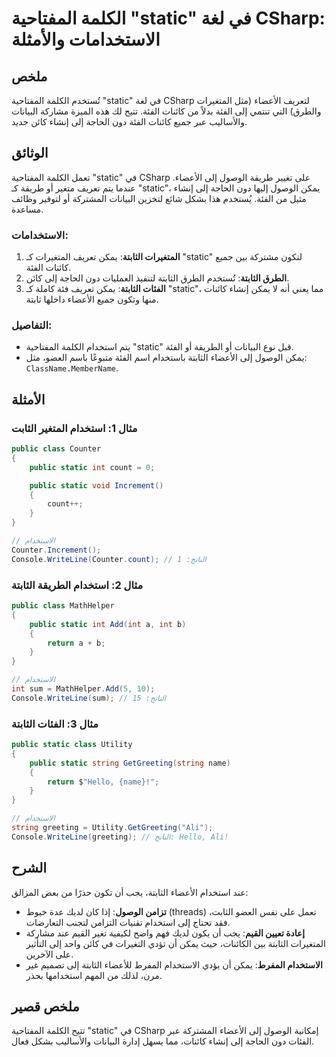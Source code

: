 <!--
Meta Description: # الكلمة المفتاحية "static" في لغة CSharp: الاستخدامات والأمثلة ## ملخص تُستخدم الكلمة المفتاحية "static" في لغة CSharp لتعريف الأعضاء (مثل المتغيرات ...
Meta Keywords: static, إلى, الثابتة, csharp, الفئة
-->

# الكلمة المفتاحية "static" في لغة CSharp: الاستخدامات والأمثلة 

## ملخص
تُستخدم الكلمة المفتاحية "static" في لغة CSharp لتعريف الأعضاء (مثل المتغيرات والطرق) التي تنتمي إلى الفئة بدلاً من كائنات الفئة. تتيح لك هذه الميزة مشاركة البيانات والأساليب عبر جميع كائنات الفئة دون الحاجة إلى إنشاء كائن جديد.

## الوثائق
تعمل الكلمة المفتاحية "static" في CSharp على تغيير طريقة الوصول إلى الأعضاء. عندما يتم تعريف متغير أو طريقة كـ "static"، يمكن الوصول إليها دون الحاجة إلى إنشاء مثيل من الفئة. يُستخدم هذا بشكل شائع لتخزين البيانات المشتركة أو لتوفير وظائف مساعدة.

### الاستخدامات:
1. **المتغيرات الثابتة**: يمكن تعريف المتغيرات كـ "static" لتكون مشتركة بين جميع كائنات الفئة.
2. **الطرق الثابتة**: تُستخدم الطرق الثابتة لتنفيذ العمليات دون الحاجة إلى كائن.
3. **الفئات الثابتة**: يمكن تعريف فئة كاملة كـ "static"، مما يعني أنه لا يمكن إنشاء كائنات منها وتكون جميع الأعضاء داخلها ثابتة.

### التفاصيل:
- يتم استخدام الكلمة المفتاحية "static" قبل نوع البيانات أو الطريقة أو الفئة.
- يمكن الوصول إلى الأعضاء الثابتة باستخدام اسم الفئة متبوعًا باسم العضو، مثل: `ClassName.MemberName`.

## الأمثلة
### مثال 1: استخدام المتغير الثابت
```csharp
public class Counter
{
    public static int count = 0;

    public static void Increment()
    {
        count++;
    }
}

// الاستخدام
Counter.Increment();
Console.WriteLine(Counter.count); // الناتج: 1
```

### مثال 2: استخدام الطريقة الثابتة
```csharp
public class MathHelper
{
    public static int Add(int a, int b)
    {
        return a + b;
    }
}

// الاستخدام
int sum = MathHelper.Add(5, 10);
Console.WriteLine(sum); // الناتج: 15
```

### مثال 3: الفئات الثابتة
```csharp
public static class Utility
{
    public static string GetGreeting(string name)
    {
        return $"Hello, {name}!";
    }
}

// الاستخدام
string greeting = Utility.GetGreeting("Ali");
Console.WriteLine(greeting); // الناتج: Hello, Ali!
```

## الشرح
عند استخدام الأعضاء الثابتة، يجب أن تكون حذرًا من بعض المزالق:
- **تزامن الوصول**: إذا كان لديك عدة خيوط (threads) تعمل على نفس العضو الثابت، فقد تحتاج إلى استخدام تقنيات التزامن لتجنب التعارضات.
- **إعادة تعيين القيم**: يجب أن يكون لديك فهم واضح لكيفية تغير القيم عند مشاركة المتغيرات الثابتة بين الكائنات، حيث يمكن أن تؤدي التغيرات في كائن واحد إلى التأثير على الآخرين.
- **الاستخدام المفرط**: يمكن أن يؤدي الاستخدام المفرط للأعضاء الثابتة إلى تصميم غير مرن، لذلك من المهم استخدامها بحذر.

## ملخص قصير
تتيح الكلمة المفتاحية "static" في CSharp إمكانية الوصول إلى الأعضاء المشتركة عبر الفئات دون الحاجة إلى إنشاء كائنات، مما يسهل إدارة البيانات والأساليب بشكل فعال.